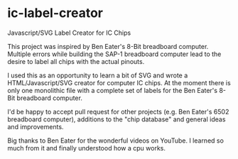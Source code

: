 # ic-label-creator
Javascript/SVG Label Creator for IC Chips

This project was inspired by Ben Eater's 8-Bit breadboard computer. Multiple errors while building the SAP-1 breadboard computer lead to the desire to label all chips with the actual pinouts.

I used this as an opportunity to learn a bit of SVG and wrote a HTML/Javascript/SVG creator for computer IC chips.
At the moment there is only one monolithic file with a complete set of labels for the Ben Eater's 8-Bit breadboard computer.

I'd be happy to accept pull request for other projects (e.g. Ben Eater's 6502 breadboard computer), additions to the "chip database" and general ideas and improvements.


Big thanks to Ben Eater for the wonderful videos on YouTube. I learned so much from it and finally understood how a cpu works.


